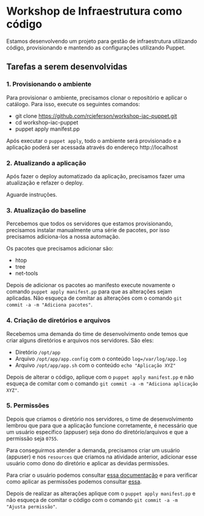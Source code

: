 # Workshop de Infraestrutura como código

Estamos desenvolvendo um projeto para gestão de infraestrutura utilizando código, provisionando e mantendo as configurações utilizando Puppet.

## Tarefas a serem desenvolvidas

### 1. Provisionando o ambiente

Para provisionar o ambiente, precisamos clonar o repositório e aplicar o catálogo. Para isso, execute os seguintes comandos:

- git clone https://github.com/rcjeferson/workshop-iac-puppet.git
- cd workshop-iac-puppet
- puppet apply manifest.pp

Após executar o `puppet apply`, todo o ambiente será provisionado e a aplicação poderá ser acessada através do endereço http://localhost

### 2. Atualizando a aplicação

Após fazer o deploy automatizado da aplicação, precisamos fazer uma atualização e refazer o deploy.

Aguarde instruções.

### 3. Atualização do baseline

Percebemos que todos os servidores que estamos provisionando, precisamos instalar manualmente uma série de pacotes, por isso precisamos adiciona-los a nossa automação.

Os pacotes que precisamos adicionar são:

- htop
- tree
- net-tools

Depois de adicionar os pacotes ao manifesto execute novamente o comando `puppet apply manifest.pp` para que as alterações sejam aplicadas. Não esqueça de comitar as alterações com o comando `git commit -a -m "Adiciona pacotes"`.

### 4. Criação de diretórios e arquivos

Recebemos uma demanda do time de desenvolvimento onde temos que criar alguns diretórios e arquivos nos servidores. São eles:

- Diretório `/opt/app`
- Arquivo `/opt/app/app.config` com o conteúdo `log=/var/log/app.log`
- Arquivo `/opt/app/app.sh` com o conteúdo `echo "Aplicação XYZ"`

Depois de alterar o código, aplique com o `puppet apply manifest.pp` e não esqueça de comitar com o comando `git commit -a -m "Adiciona aplicação XYZ"`.

### 5. Permissões

Depois que criamos o diretório nos servidores, o time de desenvolvimento lembrou que para que a aplicação funcione corretamente, é necessário que um usuário específico (appuser) seja dono do diretório/arquivos e que a permissão seja `0755`.

Para conseguirmos atender a demanda, precisamos criar um usuário (appuser) e nos `resources` que criamos na atividade anterior, adicionar esse usuário como dono do diretório e aplicar as devidas permissões.

Para criar o usuário podemos consultar [essa documentação](https://puppet.com/docs/puppet/latest/type.html#user) e para verificar como aplicar as permissões podemos consultar [essa](https://puppet.com/docs/puppet/latest/types/file.html#file-attributes).

Depois de realizar as alterações aplique com o `puppet apply manifest.pp` e não esqueça de comitar o código com o comando `git commit -a -m "Ajusta permissão"`.
